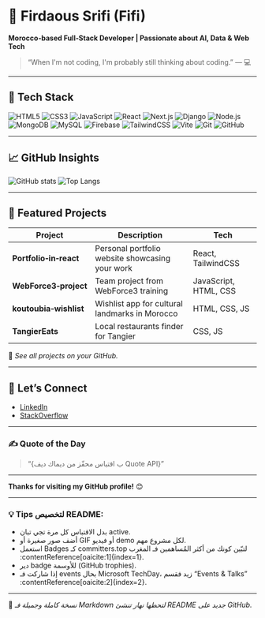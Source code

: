 <!-- عنوان بارز باللوجو ديالك -->
# 🚀 Firdaous Srifi (Fifi)

**Morocco‑based Full‑Stack Developer | Passionate about AI, Data & Web Tech**

> “When I'm not coding, I'm probably still thinking about coding.” — 💻

---

## 🔧 Tech Stack
![HTML5](https://img.shields.io/badge/HTML5-E34F26?logo=html5&style=flat-square)
![CSS3](https://img.shields.io/badge/CSS3-1572B6?logo=css3&style=flat-square)
![JavaScript](https://img.shields.io/badge/JavaScript-F7DF1E?logo=javascript&style=flat-square)
![React](https://img.shields.io/badge/React-20232A?logo=react&style=flat-square)
![Next.js](https://img.shields.io/badge/Next.js-000000?logo=next.js&style=flat-square)
![Django](https://img.shields.io/badge/Django-092E20?logo=django&style=flat-square)
![Node.js](https://img.shields.io/badge/Node.js-339933?logo=node.js&style=flat-square)
![MongoDB](https://img.shields.io/badge/MongoDB-47A248?logo=mongodb&style=flat-square)
![MySQL](https://img.shields.io/badge/MySQL-4479A1?logo=mysql&style=flat-square)
![Firebase](https://img.shields.io/badge/Firebase-FFCA28?logo=firebase&style=flat-square)
![TailwindCSS](https://img.shields.io/badge/TailwindCSS-38B2AC?logo=tailwind-css&style=flat-square)
![Vite](https://img.shields.io/badge/Vite-646CFF?logo=vite&style=flat-square)
![Git](https://img.shields.io/badge/Git-F05032?logo=git&style=flat-square)
![GitHub](https://img.shields.io/badge/GitHub-181717?logo=github&style=flat-square)

---

## 📈 GitHub Insights
![GitHub stats](https://github-readme-stats.vercel.app/api?username=Firdaous-srifi&show_icons=true&theme=radical)
![Top Langs](https://github-readme-stats.vercel.app/api/top-langs/?username=Firdaous-srifi&layout=compact&theme=radical)

---

## 📌 Featured Projects

| Project | Description | Tech |
|--------|-------------|------|
| **Portfolio‑in‑react** | Personal portfolio website showcasing your work | React, TailwindCSS |
| **WebForce3‑project** | Team project from WebForce3 training | JavaScript, HTML, CSS |
| **koutoubia‑wishlist** | Wishlist app for cultural landmarks in Morocco | HTML, CSS, JS |
| **TangierEats** | Local restaurants finder for Tangier | CSS, JS |

🔗 *See all projects on your GitHub.*

---

## 🤝 Let’s Connect
- [LinkedIn](https://linkedin.com/in/srifi-f-773136230)  
- [StackOverflow](https://stackoverflow.com/users/21474063/firdaous-srifi)

---

### ✍️ Quote of the Day
> “{ب اقتباس محفّز من ديماك ديف Quote API}”

---

**Thanks for visiting my GitHub profile!** 😊

---

### 💡 Tips لتخصيص README:

- بدل الاقتباس كل مرة تجي تبان active.
- أضف صور صغيرة أو GIF أو فيديو demo لكل مشروع مهم.
- استعمل Badges كـ committers.top لتبّين كونك من أكثر المُساهمين فـ المغرب :contentReference[oaicite:1]{index=1}.
- دير badge للأوسمة (GitHub trophies).
- إذا شاركت فـ events بحال Microsoft TechDay، زيد فقسم “Events & Talks” :contentReference[oaicite:2]{index=2}.

---

📝 *نسخة كاملة وجميلة فـ Markdown لتحطها نهار تنشئ README جديد على GitHub.*
